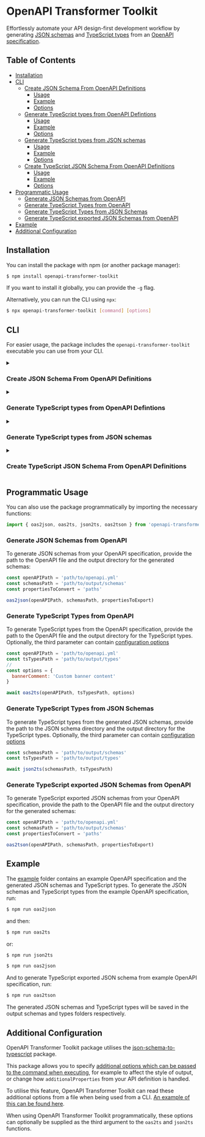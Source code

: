 # OpenAPI Transformer Toolkit

Effortlessly automate your API design-first development workflow by generating [JSON schemas](https://json-schema.org/) and [TypeScript types](https://www.typescriptlang.org/) from an [OpenAPI specification](https://spec.openapis.org/oas/v3.1.0).

## Table of Contents

<!-- toc -->

- [Installation](#installation)
- [CLI](#cli)
  * [Create JSON Schema From OpenAPI Definitions](#create-json-schema-from-openapi-definitions)
      - [Usage](#usage)
      - [Example](#example)
      - [Options](#options)
  * [Generate TypeScript types from OpenAPI Defintions](#generate-typescript-types-from-openapi-defintions)
      - [Usage](#usage-1)
      - [Example](#example-1)
      - [Options](#options-1)
  * [Generate TypeScript types from JSON schemas](#generate-typescript-types-from-json-schemas)
      - [Usage](#usage-2)
      - [Example](#example-2)
      - [Options](#options-2)
  * [Create TypeScript JSON Schema From OpenAPI Definitions](#create-typescript-json-schema-from-openapi-definitions)
      - [Usage](#usage-3)
      - [Example](#example-3)
      - [Options](#options-3)
- [Programmatic Usage](#programmatic-usage)
  * [Generate JSON Schemas from OpenAPI](#generate-json-schemas-from-openapi)
  * [Generate TypeScript Types from OpenAPI](#generate-typescript-types-from-openapi)
  * [Generate TypeScript Types from JSON Schemas](#generate-typescript-types-from-json-schemas)
  * [Generate TypeScript exported JSON Schemas from OpenAPI](#generate-typescript-exported-json-schemas-from-openapi)
- [Example](#example-4)
- [Additional Configuration](#additional-configuration)

<!-- tocstop -->

## Installation

You can install the package with npm (or another package manager):

```sh
$ npm install openapi-transformer-toolkit
```

If you want to install it globally, you can provide the `-g` flag.

Alternatively, you can run the CLI using `npx`:

```sh
$ npx openapi-transformer-toolkit [command] [options]
```

## CLI

For easier usage, the package includes the `openapi-transformer-toolkit` executable you can use from your CLI.

<details>
<summary>

### Create JSON Schema From OpenAPI Definitions

</summary>

Using the `oas2json` command you can create JSON schema records from OpenAPI definitions.

##### Usage

```sh
openapi-transformer-toolkit oas2json [options]
```

##### Example

```sh
$ openapi-transformer-toolkit oas2json -i ./openapi.yml -o ./schemas -p paths
```

##### Options

```
-i, --input <string>       Specify the path to the OpenAPI file
-o, --output <string>      Specify the path to the folder where you wish to output the schemas
-p, --properties <string>  Specify the properties/definitions in the OpenAPI file to convert in a comma-separated list (optional)
-h, --help                 Display help for command
```

</details>

<details>
<summary>

### Generate TypeScript types from OpenAPI Defintions

</summary>

Using the `oas2ts` command you can create TypeScript types from your OpenAPI definitions.

##### Usage

```sh
openapi-transformer-toolkit oas2ts [options]
```

##### Example

```sh
$ openapi-transformer-toolkit oas2ts -i ./openapi.yml -o ./types
```

```sh
$ openapi-transformer-toolkit oas2ts -i ./openapi.yml -o ./types -c ./config.json
```

##### Options

```
-i, --input <string>     Path to the OpenAPI file
-o, --output <string>    Path to the folder where to output the TypeScript types
-c, --config <string>    Path to the JSON/JS config file
-h, --help               Display help for command
```

See [Additional Configuration](#additional-configuration) for the `-c, --config` option.

</details>

<details>
<summary>

### Generate TypeScript types from JSON schemas

</summary>

Using the `json2ts` command you can create TypeScript types from your JSON Schema definitions.

##### Usage

```sh
openapi-transformer-toolkit json2ts [options]
```

##### Example

```sh
$ openapi-transformer-toolkit json2ts -i ./schemas -o ./types
```

```sh
$ openapi-transformer-toolkit json2ts -i ./schemas -o ./types -c ./config.json
```

##### Options

```
-i, --input <string>        Path to the JSON schemas folder
-o, --output <string>       Path to the folder where to output the TS files
-c, --config <string>       Path to the JSON/JS config file
-h, --help                  Display help for command
```

See [Additional Configuration](#additional-configuration) for the `-c, --config` option.

</details>

<details>
<summary>

### Create TypeScript JSON Schema From OpenAPI Definitions

</summary>

Using the `oas2tson` command you can create Typescript exported JSON schema records from OpenAPI definitions.

##### Usage

```sh
openapi-transformer-toolkit oas2tson [options]
```

##### Example

```sh
$ openapi-transformer-toolkit oas2tson -i ./openapi.yml -o ./schemas -p paths
```

##### Options

```
-i, --input <string>       Specify the path to the OpenAPI file
-o, --output <string>      Specify the path to the folder where you wish to output the schemas
-p, --properties <string>  Specify the properties/definitions in the OpenAPI file to convert in a comma-separated list (optional)
-h, --help                 Display help for command
```

</details>

## Programmatic Usage

You can also use the package programmatically by importing the necessary functions:

```javascript
import { oas2json, oas2ts, json2ts, oas2tson } from 'openapi-transformer-toolkit'
```

### Generate JSON Schemas from OpenAPI

To generate JSON schemas from your OpenAPI specification, provide the path to the OpenAPI file and the output directory for the generated schemas:

```javascript
const openAPIPath = 'path/to/openapi.yml'
const schemasPath = 'path/to/output/schemas'
const propertiesToConvert = 'paths'

oas2json(openAPIPath, schemasPath, propertiesToExport)
```

### Generate TypeScript Types from OpenAPI

To generate TypeScript types from the OpenAPI specification, provide the path to the OpenAPI file and the output directory for the TypeScript types. Optionally, the third parameter can contain [configuration options](#additional-configuration)

```javascript
const openAPIPath = 'path/to/openapi.yml'
const tsTypesPath = 'path/to/output/types'
//
const options = {
  bannerComment: 'Custom banner content'
}

await oas2ts(openAPIPath, tsTypesPath, options)
```

### Generate TypeScript Types from JSON Schemas

To generate TypeScript types from the generated JSON schemas, provide the path to the JSON schema directory and the output directory for the TypeScript types. Optionally, the third parameter can contain [configuration options](#additional-configuration)

```javascript
const schemasPath = 'path/to/output/schemas'
const tsTypesPath = 'path/to/output/types'

await json2ts(schemasPath, tsTypesPath)
```

### Generate TypeScript exported JSON Schemas from OpenAPI

To generate TypeScript exported JSON schemas from your OpenAPI specification, provide the path to the OpenAPI file and the output directory for the generated schemas:

```javascript
const openAPIPath = 'path/to/openapi.yml'
const schemasPath = 'path/to/output/schemas'
const propertiesToConvert = 'paths'

oas2tson(openAPIPath, schemasPath, propertiesToExport)
```

## Example

The [example](./example) folder contains an example OpenAPI specification and the generated JSON schemas and TypeScript types. To generate the JSON schemas and TypeScript types from the example OpenAPI specification, run:

```sh
$ npm run oas2json
```

and then:

```sh
$ npm run oas2ts
```

or:

```sh
$ npm run json2ts
```

```sh
$ npm run oas2json
```

And to generate TypeScript exported JSON schema from example OpenAPI specification, run:

```sh
$ npm run oas2tson
```

The generated JSON schemas and TypeScript types will be saved in the output schemas and types folders respectively.

## Additional Configuration

OpenAPI Transformer Toolkit package utilises the [json-schema-to-typescript](https://www.npmjs.com/package/json-schema-to-typescript) package.

This package allows you to specify [additional options which can be passed to the command when executing](https://www.npmjs.com/package/json-schema-to-typescript#user-content-options), for example to affect the style of output, or change how `additionalProperties` from your API definition is handled.

To utilise this feature, OpenAPI Transformer Toolkit can read these additional options from a file when being used from a CLI. [An example of this can be found here](https://github.com/nearform/openapi-transformer-toolkit/blob/master/example/json-schema-to-typescript-config.json).

When using OpenAPI Transformer Toolkit programmatically, these options can optionally be supplied as the third argument to the `oas2ts` and `json2ts` functions.
